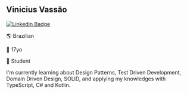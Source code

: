 ## Vinicius Vassão
[![Linkedin Badge](https://img.shields.io/badge/-LinkedIn-blue?style=flat-square&logo=Linkedin&logoColor=white&link=https://www.linkedin.com/in/vinicius-vassao/)](https://www.linkedin.com/in/vinicius-vassao/)

:earth_americas: Brazilian

:birthday: 17yo

:book: Student

I'm currently learning about Design Patterns, Test Driven Development, Domain Driven Design, SOLID, and applying my knowledges with TypeScript, C# and Kotlin.
